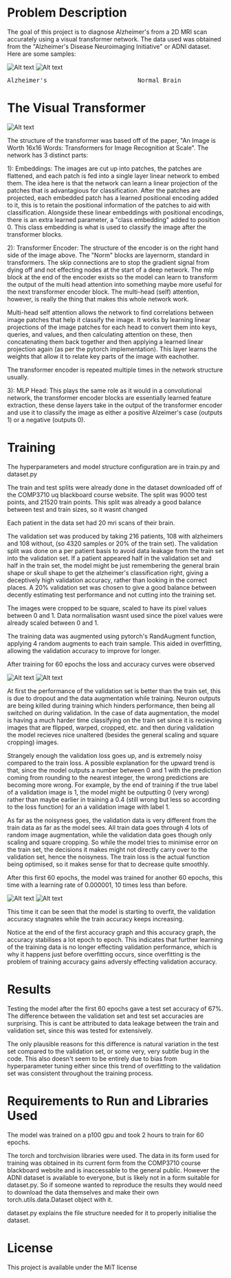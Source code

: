 # Problem Description
The goal of this project is to diagnose Alzheimer's from a 2D MRI scan accurately using a visual transformer network. The data used was obtained from the "Alzheimer's Disease Neuroimaging Initiative" or ADNI dataset. Here are some samples:

![Alt text](readmeImages/altzSample.jpeg) ![Alt text](readmeImages/normSample.jpeg)
<pre>
Alzheimer's                         Normal Brain
</pre>

# The Visual Transformer

![Alt text](<readmeImages/Screenshot from 2023-10-13 22-47-10.png>)

The structure of the transformer was based off of the paper, "An Image is Worth 16x16 Words: Transformers for Image Recognition at Scale". The network has 3 distinct parts:

1): Embeddings: The images are cut up into patches, the patches are flattened, and each patch is fed into a single layer linear network to embed them. The idea here is that the network can learn a linear projection of the patches that is advantagious for classification. After the patches are projected, each embedded patch has a learned positional encoding added to it, this is to retain the positional information of the patches to aid with classification. Alongside these linear embeddings with positional encodings, there is an extra learned parameter, a "class embedding" added to position 0. This class embedding is what is used to classify the image after the transformer blocks.

2): Transformer Encoder: The structure of the encoder is on the right hand side of the image above. The "Norm" blocks are layernorm, standard in transformers. The skip connections are to stop the gradient signal from dying off and not effecting nodes at the start of a deep network. The mlp block at the end of the encoder exists so the model can learn to transform the output of the multi head attention into something maybe more useful for the next transformer encoder block. The multi-head (self) attention, however, is really the thing that makes this whole network work.

Multi-head self attention allows the network to find correlations between image patches that help it classify the image. It works by learning linear projections of the image patches for each head to convert them into keys, queries, and values, and then calculating attention on these, then concatenating them back together and then applying a learned linear projection again (as per the pytorch implementation). This layer learns the weights that allow it to relate key parts of the image with eachother.

The transformer encoder is repeated multiple times in the network structure usually.

3): MLP Head: This plays the same role as it would in a convolutional network, the transformer encoder blocks are essentially learned feature extraction, these dense layers take in the output of the transformer encoder and use it to classify the image as either a positive Alzeimer's case (outputs 1) or a negative (outputs 0).

# Training
The hyperparameters and model structure configuration are in train.py and dataset.py

The train and test splits were already done in the dataset downloaded off of the COMP3710 uq blackboard course website. The split was 9000 test points, and 21520 train points. This split was already a good balance between test and train sizes, so it wasnt changed

Each patient in the data set had 20 mri scans of their brain.

The validation set was produced by taking 216 patients, 108 with alzheimers and 108 without, (so 4320 samples or 20% of the train set). The validation split was done on a per patient basis to avoid data leakage from the train set into the validation set. If a patient appeared half in the validation set and half in the train set, the model might be just remembering the general brain shape or skull shape to get the alzheimer's classification right, giving a deceptively high validation accuracy, rather than looking in the correct places. A 20% validation set was chosen to give a good balance between decently estimating test performance and not cutting into the training set.

The images were cropped to be square, scaled to have its pixel values between 0 and 1. Data normalisation wasnt used since the pixel values were already scaled between 0 and 1.

The training data was augmented using pytorch's RandAugment function, applying 4 random augments to each train sample. This aided in overfitting, allowing the validation accuracy to improve for longer.

After training for 60 epochs the loss and accuracy curves were observed

![Alt text](readmeImages/FirstTrainAcc.png) ![Alt text](readmeImages/FirstTrainLoss.png)

At first the performance of the validation set is better than the train set, this is due to dropout and the data augmentation while training. Neuron outputs are being killed during training which hinders performance, then being all switched on during validation. In the case of data augmentation, the model is having a much harder time classifying on the train set since it is recieving images that are flipped, warped, cropped, etc. and then during validation the model recieves nice unaltered (besides the general scaling and square cropping) images.

Strangely enough the validation loss goes up, and is extremely noisy compared to the train loss. A possible explanation for the upward trend is that, since the model outputs a number between 0 and 1 with the prediction coming from rounding to the nearest integer, the wrong predictions are becoming more wrong. For example, by the end of training if the true label of a validation image is 1, the model might be outputting 0 (very wrong) rather than maybe earlier in training a 0.4 (still wrong but less so according to the loss function) for an a validation image with label 1.

As far as the noisyness goes, the validation data is very different from the train data as far as the model sees. All train data goes through 4 lots of random image augmentation, while the validation data goes though only scaling and square cropping. So while the model tries to minimise error on the train set, the decisions it makes might not directly carry over to the validation set, hence the noisyness. The train loss is the actual function being optimised, so it makes sense for that to decrease quite smoothly.

After this first 60 epochs, the model was trained for another 60 epochs, this time with a learning rate of 0.000001, 10 times less than before.


![Alt text](readmeImages/SecondTrainAcc.png) ![Alt text](readmeImages/SecondTrainLoss.png)

This time it can be seen that the model is starting to overfit, the validation accuracy stagnates while the train accuracy keeps increasing.

Notice at the end of the first accuracy graph and this accuracy graph, the accuracy stabilises a lot epoch to epoch. This indicates that further learning of the training data is no longer effecting validation performance, which is why it happens just before overfitting occurs, since overfitting is the problem of training accuracy gains adversly effecting validation accuracy. 

# Results

Testing the model after the first 60 epochs gave a test set accuracy of 67%. The difference between the validation set and test set accuracies are surprising. This is cant be attributed to data leakage between the train and validation set, since this was tested for extensively.

The only plausible reasons for this difference is natural variation in the test set compared to the validation set, or some very, very subtle bug in the code. This also doesn't seem to be entirely due to bias from hyperparameter tuning either since this trend of overfitting to the validation set was consistent throughout the training process.

# Requirements to Run and Libraries Used

The model was trained on a p100 gpu and took 2 hours to train for 60 epochs.

The torch and torchvision libraries were used. The data in its form used for training was obtained in its current form from the COMP3710 course blackboard website and is inaccessable to the general public. However the ADNI dataset is available to everyone, but is likely not in a form suitable for dataset.py. So if someone wanted to reproduce the results they would need to download the data themselves and make their own torch.utils.data.Dataset object with it.

dataset.py explains the file structure needed for it to properly initialise the dataset.

# License

This project is available under the MiT license
